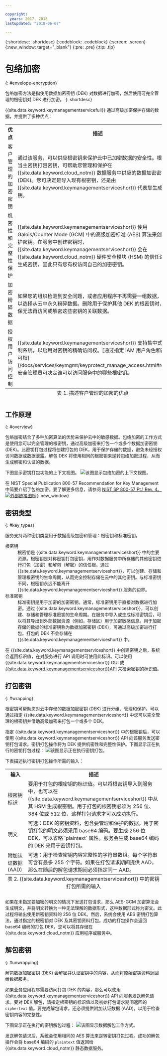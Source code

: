 ```yaml
---

copyright:
  years: 2017, 2018
lastupdated: "2018-06-07"

---
```


{:shortdesc: .shortdesc}
{:codeblock: .codeblock}
{:screen: .screen}
{:new_window: target="_blank"}
{:pre: .pre}
{:tip: .tip}

# 包络加密
{: #envelope-encryption}

包络加密方法是指使用数据加密密钥 (DEK) 对数据进行加密，然后使用可完全管理的根密钥对 DEK 进行加密。
{: shortdesc}

{{site.data.keyword.keymanagementservicefull}} 通过高级加密保护存储的数据，并提供了多种优点：

<table>
  <th>优点</th>
  <th>描述</th>
  <tr>
    <td>客户管理的加密密钥</td>
    <td>通过该服务，可以供应根密钥来保护云中已加密数据的安全性。根密钥充当主密钥打包密钥，可帮助您管理和保护在 {{site.data.keyword.cloud_notm}} 数据服务中供应的数据加密密钥 (DEK)。您可决定是导入现有根密钥，还是由 {{site.data.keyword.keymanagementserviceshort}} 代表您生成根密钥。</td>
  </tr>
  <tr>
    <td>机密性和完整性保护</td>
    <td>{{site.data.keyword.keymanagementserviceshort}} 使用 Galois/Counter Mode (GCM) 中的高级加密标准 (AES) 算法来创建和保护密钥。在服务中创建密钥时，{{site.data.keyword.keymanagementserviceshort}} 会在 {{site.data.keyword.cloud_notm}} 硬件安全模块 (HSM) 的信任边界内生成密钥，因此只有您有权访问自己的加密密钥。</td>
  </tr>
  <tr>
    <td>加密粉碎数据</td>
    <td>如果您的组织检测到安全问题，或者应用程序不再需要一组数据，那么可以选择从云中永久粉碎数据。删除用于保护其他 DEK 的根密钥时，请确保无法再访问或解密这些密钥的关联数据。</td>
  </tr>
  <tr>
    <td>授权用户访问控制</td>
    <td>{{site.data.keyword.keymanagementserviceshort}} 支持集中式访问控制系统，以启用对密钥的精确访问权。[通过指定 IAM 用户角色和高级许可权](/docs/services/keymgmt/keyprotect_manage_access.html#roles)，安全管理员可决定谁可以访问服务中的哪些根密钥。</td>
  </tr>
  <caption style="caption-side:bottom;">表 1. 描述客户管理的加密的优点</caption>
</table>

## 工作原理
{: #overview}

包络加密结合了多种加密算法的优势来保护云中的敏感数据。包络加密的工作方式是使用您可以完全管理的根密钥，通过高级加密来打包一个或多个数据加密密钥 (DEK)。此密钥打包过程将创建打包的 DEK，用于保护存储的数据，避免未经授权访问数据或数据泄露。解包 DEK 将使用相同的根密钥来逆转包络加密过程，从而生成解密和认证的数据。
 
下图显示密钥打包功能的上下文视图。
![该图显示包络加密的上下文视图。](../images/envelope-encryption_min.svg)

在 NIST Special Publication 800-57 Recommendation for Key Management 中简要介绍了包络加密。要了解更多信息，请参阅 [NIST SP 800-57 Pt.1 Rev. 4。![外部链接图标](../../../icons/launch-glyph.svg "外部链接图标")](http://nvlpubs.nist.gov/nistpubs/SpecialPublications/NIST.SP.800-57pt1r4.pdf){: new_window}

## 密钥类型
{: #key_types}

服务支持两种密钥类型用于数据高级加密和管理：根密钥和标准密钥。

<dl>
  <dt>根密钥</dt>
    <dd>根密钥是 {{site.data.keyword.keymanagementserviceshort}} 中的主要资源。根密钥是对称密钥打包密钥，用作对数据服务中所存储的其他密钥进行打包（加密）和解包（解密）的信任根。通过 {{site.data.keyword.keymanagementserviceshort}}，可以创建、存储和管理根密钥的生命周期，从而完全控制存储在云中的其他密钥。与标准密钥不同，根密钥永远不能离开 {{site.data.keyword.keymanagementserviceshort}} 服务的边界。</dd>
  <dt>标准密钥</dt>
    <dd>标准密钥是用于加密的加密密钥。通常，标准密钥用于直接对数据进行加密。通过 {{site.data.keyword.keymanagementserviceshort}}，可以创建、存储和管理标准密钥的生命周期。在服务中导入或生成标准密钥后，可以将其导出到外部数据资源（例如，存储区）用于加密敏感信息。用于加密存储的数据的标准密钥称为数据加密密钥 (DEK)，可通过高级加密进行打包。打包的 DEK 不会存储在 {{site.data.keyword.keymanagementserviceshort}} 中。</dd>
</dl>

在 {{site.data.keyword.keymanagementserviceshort}} 中创建密钥之后，系统会返回标识值，在对服务进行 API 调用时可使用此标识。可以使用 {{site.data.keyword.keymanagementserviceshort}} GUI 或 [{{site.data.keyword.keymanagementserviceshort}}API](https://console.bluemix.net/apidocs/639) 来检索密钥的标识值。 

## 打包密钥
{: #wrapping}

根密钥可帮助您对云中存储的数据加密密钥 (DEK) 进行分组、管理和保护。可以通过指定 {{site.data.keyword.keymanagementserviceshort}} 中您可以完全管理的根密钥并借助高级加密来打包一个或多个 DEK。 

指定 {{site.data.keyword.keymanagementserviceshort}} 中的根密钥后，可以使用 {{site.data.keyword.keymanagementserviceshort}} API 向该服务发送密钥打包请求。密钥打包操作将为 DEK 提供机密性和完整性保护。下图显示正在执行的密钥打包过程：
![该图显示正在执行密钥打包。](../images/wrapping-keys_min.svg)

下表描述执行密钥打包操作所需的输入：
<table>
  <th>输入</th>
  <th>描述</th>
  <tr>
    <td>根密钥标识</td>
    <td>要用于打包的根密钥的标识值。可以将根密钥导入到服务中，也可以在 {{site.data.keyword.keymanagementserviceshort}} 中从其 HSM 生成根密钥。用于打包的根密钥必须为 256 位、384 位或 512 位，这样打包请求才可以成功执行。</td>
  </tr>
  <tr>
    <td>明文</td>
    <td>可选：DEK 的密钥资料，包含要管理和保护的数据。用于密钥打包的明文必须采用 base64 编码。要生成 256 位 DEK，可以省略 `plaintext` 属性。服务会生成 base64 编码的 DEK 来用于密钥打包。</td>
  </tr>
  <tr>
    <td>附加认证数据 (AAD)</td>
    <td>可选：用于检查密钥内容完整性的字符串数组。每个字符串可含有最多 255 个字符。如果在打包请求期间提供 AAD，那么在随后的解包请求期间必须指定同一 AAD。</td>
  </tr>
    <caption style="caption-side:bottom;">表 2. {{site.data.keyword.keymanagementserviceshort}} 中的密钥打包所需的输入</caption>
</table>

如果在未指定要加密的明文的情况下发送打包请求，那么 AES-GCM 加密算法会生成明文，并将明文转换为一种无法理解的数据形式，这种数据形式称为密文。此过程将输出使用新密钥资料的 256 位 DEK。然后，系统会使用 AES 密钥打包算法，通过指定的根密钥对 DEK 及其密钥资料打包。成功的打包操作会返回 base64 编码的打包 DEK，您可以将其存储在 {{site.data.keyword.cloud_notm}} 应用程序或服务中。 

## 解包密钥
{: #unwrapping}

解包数据加密密钥 (DEK) 会解密并认证密钥中的内容，从而将原始密钥资料返回给数据服务。 

如果业务应用程序需要访问打包 DEK 的内容，那么可以使用 {{site.data.keyword.keymanagementserviceshort}} API 向服务发送解包请求。要对 DEK 解包，请指定根密钥的标识值以及初始打包请求期间返回的 `ciphertext` 值。要完成解包请求，还必须提供附加认证数据 (AAD)，以用于检查密钥内容的完整性。

下图显示正在执行的密钥解包过程：
![该图显示数据解包工作方式。](../images/unwrapping-keys_min.svg)

发送解包请求后，系统会使用相同的 AES 算法来逆转密钥打包过程。成功的解包操作会将 base64 编码的 `plaintext` 值返回给 {{site.data.keyword.cloud_notm}} 静态数据服务。




